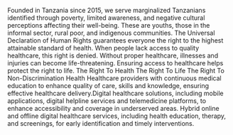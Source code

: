 Founded in Tanzania since 2015, we serve marginalized Tanzanians identified through poverty, limited awareness,
and negative cultural perceptions affecting
their well-being. These are youths, those in the informal sector, rural poor, and indigenous communities.
The Universal Declaration of Human Rights guarantees everyone the right to the highest attainable standard of health. When people lack access to quality healthcare, this right is denied. Without proper healthcare, illnesses and injuries can become life-threatening. Ensuring access to healthcare helps protect the right to life.
The Right To Health
The Right To Life
The Right To Non-Discrimination Health
Healthcare providers with continuous medical education to enhance quality of care, skills and knowledge, ensuring effective healthcare delivery.Digital healthcare solutions, including mobile applications, digital helpline services and telemedicine platforms, to enhance accessibility and coverage in underserved areas.
Hybrid online and offline digital healthcare services, including health education, therapy, and screenings, for early identification and timely interventions.
